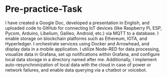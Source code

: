 # Pre-practice-Task
I have created a Google Doc, developed a presentation in English, and uploaded code to GitHub for connecting IoT devices (like Raspberry Pi, ESP, Pycom, Arduino, Libelium, Galileo, Android, etc.) via MQTT to a database. I enable storage on blockchain platforms such as Ethereum, IOTA, and Hyperledger. I orchestrate services using Docker and Arrowhead, and display data in a mobile application. I utilize Node-RED for data processing, visualize data in Grafana, set up notifications within Grafana, and configure local data storage in a directory named after me. Additionally, I implement auto-resynchronization of local data with the cloud in case of power or network failures, and enable data querying via a chatbot or voicebot.
